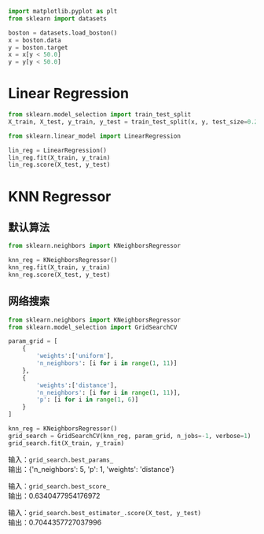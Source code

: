 ```python
import matplotlib.pyplot as plt
from sklearn import datasets

boston = datasets.load_boston()
x = boston.data
y = boston.target
x = x[y < 50.0]
y = y[y < 50.0]
```

# Linear Regression

```python
from sklearn.model_selection import train_test_split
X_train, X_test, y_train, y_test = train_test_split(x, y, test_size=0.2, random_state=666)

from sklearn.linear_model import LinearRegression

lin_reg = LinearRegression()
lin_reg.fit(X_train, y_train)
lin_reg.score(X_test, y_test)
```


# KNN Regressor

## 默认算法

```python
from sklearn.neighbors import KNeighborsRegressor

knn_reg = KNeighborsRegressor()
knn_reg.fit(X_train, y_train)
knn_reg.score(X_test, y_test)
```

## 网络搜索

```python
from sklearn.neighbors import KNeighborsRegressor
from sklearn.model_selection import GridSearchCV

param_grid = [
    {
        'weights':['uniform'],
        'n_neighbors': [i for i in range(1, 11)]
    },
    {   
        'weights':['distance'],
        'n_neighbors': [i for i in range(1, 11)],
        'p': [i for i in range(1, 6)]
    }
]

knn_reg = KNeighborsRegressor()
grid_search = GridSearchCV(knn_reg, param_grid, n_jobs=-1, verbose=1)
grid_search.fit(X_train, y_train)
```

输入：`grid_search.best_params_`  
输出：{'n_neighbors': 5, 'p': 1, 'weights': 'distance'}  

输入：`grid_search.best_score_`  
输出：0.6340477954176972  

输入：`grid_search.best_estimator_.score(X_test, y_test)`  
输出：0.7044357727037996
